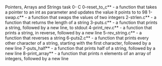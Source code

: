  Pointers, Arrays and Strings
 task 0- C 0-reset_to_c** - a function that takes a pointer to an int as parameter and updates the value it points to to 98
 1-swap.c** - a function that swaps the values of two integers 
 2-strlen.c** - a function that returns the length of a string 
 3-puts.c** - a function that prints a string, followed by a new line, to stdout 
 4-print_rev.c** - a function that prints a string, in reverse, followed by a new line 
 5-rev_string.c** - a function that reverses a string 
 6-puts2.c** - a function that prints every other character of a string, starting with the first character, followed by a new line
 7-puts_half** - a function that prints half of a string, followed by a new line
 8-print_array** - a function that prints n elements of an array of integers, followed by a new line
